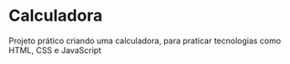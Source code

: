 # Calculadora

Projeto prático criando uma calculadora, para praticar tecnologias como HTML, CSS e JavaScript
